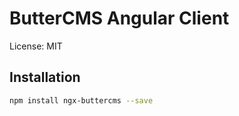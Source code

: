 # ButterCMS Angular Client

License: MIT

## Installation

```bash
npm install ngx-buttercms --save
```
